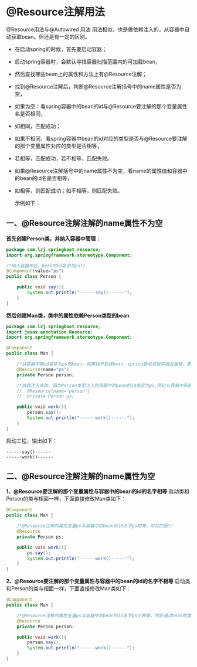 # @Resource注解用法

@Resource用法与@Autowired 用法 用法相似，也是做依赖注入的，从容器中自动获取bean。但还是有一定的区别。

- 在启动spring的时候，首先要启动容器；

- 启动spring容器时，会默认寻找容器扫描范围内的可加载bean，

- 然后查找哪些bean上的属性和方法上有@Resource注解；

- 找到@Resource注解后，判断@Resource注解括号中的name属性是否为空，

- 如果为空：看spring容器中的bean的id与@Resource要注解的那个变量属性名是否相同，

- 如相同，匹配成功；

- 如果不相同，看spring容器中bean的id对应的类型是否与@Resource要注解的那个变量属性对应的类型是否相等，

- 若相等，匹配成功，若不相等，匹配失败。

- 如果@Resource注解括号中的name属性不为空，看name的属性值和容器中的bean的id名是否相等，

- 如相等，则匹配成功；如不相等，则匹配失败。

  示例如下：

## 一、@Resource注解注解的name属性不为空

**首先创建Person类，并纳入容器中管理：**

```java
package com.lzj.springboot.resource;
import org.springframework.stereotype.Component;

/*纳入容器中后，bean的id名字为ps*/
@Component(value="ps")
public class Person {

    public void say(){
        System.out.println("------say()------");
    }
}
```

**然后创建Man类，类中的属性依赖Person类型的bean**

```java
package com.lzj.springboot.resource;
import javax.annotation.Resource;
import org.springframework.stereotype.Component;

@Component
public class Man {

    /*从容器中取id名字为ps的bean，如果找不到该bean，spring启动过程中就会报错，表示把Man类型的bean注入到容器中不成功，因为person的属性依赖注入的时候就出错了，所以创建Man的bean的时候肯定不成功。*/
    @Resource(name="ps")
    private Person person;

    /*依赖注入失败，因为Person类型注入到容器中的bean的id指定为ps,所以从容器中获取id为person的bean就会失败*/
    //  @Resource(name="person")
    //  private Person ps;

    public void work(){
        person.say();
        System.out.println("------work()------");
    }
}
```

启动工程，输出如下：

```
------say()------
------work()------
```

## 二、@Resource注解注解的name属性为空

**1、@Resource要注解的那个变量属性与容器中的bean的id的名字相等**
启动类和Person的类与相面一样，下面直接修改Man类如下：

```java
@Component
public class Man {

    /*@Resource注解的属性变量ps与容器中的bean的id名字ps相等，可以匹配*/
    @Resource
    private Person ps;

    public void work(){
        ps.say();
        System.out.println("------work()------");
    }
}
```

**2、@Resource要注解的那个变量属性与容器中的bean的id的名字不相等**
启动类和Person的类与相面一样，下面直接修改Man类如下：

```java
@Component
public class Man {

    /*@Resource注解的属性变量ps与容器中的bean的id名字ps不相等，然后通过bean的类型判断：person变量属性的类型为Person类，容器中的id为ps的bean的类型也为Person类型，因此此种情况下也可以匹配*/
    @Resource
    private Person person;

    public void work(){
        person.say();
        System.out.println("------work()------");
    }
}
```


